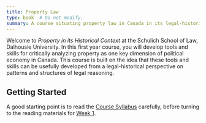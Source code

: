 ```yaml
---
title: Property Law
type: book  # Do not modify.
summary: A course situating property law in Canada in its legal-historical context.
---
```


Welcome to *Property in its Historical Context* at the Schulich School of Law, Dalhousie University. In this first year course, you will develop tools and skills for critically analyzing property as one key dimension of political economy in Canada. This course is built on the idea that these tools and skills can be usefully developed from a legal-historical perspective on patterns and structures of legal reasoning.

## Getting Started

A good starting point is to read the [Course Syllabus](./admin/syllabus) carefully, before turning to the reading materials for [Week 1](./readings/week1).